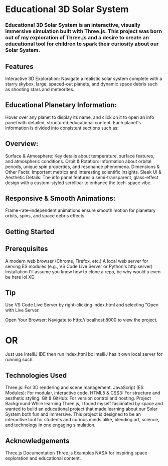 # Educational 3D Solar System

### Educational 3D Solar System is an interactive, visually immersive simulation built with Three.js. This project was born out of my exploration of Three.js and a desire to create an educational tool for children to spark their curiosity about our Solar System.

## Features
Interactive 3D Exploration:
Navigate a realistic solar system complete with a starry skybox, large, spaced-out planets, and dynamic space debris such as shooting stars and meteorites.

## Educational Planetary Information:
Hover over any planet to display its name, and click on it to open an info panel with detailed, structured educational content. Each planet's information is divided into consistent sections such as:

## Overview: 
Surface & Atmosphere: Key details about temperature, surface features, and atmospheric conditions.
Orbit & Rotation: Information about orbital periods, unique spin properties, and resonance phenomena.
Dimensions & Other Facts: Important metrics and interesting scientific insights.
Sleek UI & Aesthetic Details:
The info panel features a semi-transparent, glass-effect design with a custom-styled scrollbar to enhance the tech-space vibe.

## Responsive & Smooth Animations:
Frame-rate–independent animations ensure smooth motion for planetary orbits, spins, and space debris effects.

## Getting Started
## Prerequisites
A modern web browser (Chrome, Firefox, etc.)
A local web server for serving ES modules (e.g., VS Code Live Server or Python's http.server)
Installation
I'll assume you know how to clone a repo, bc why would u even be here lol XD

## Tip
Use VS Code Live Server by right-clicking index.html and selecting "Open with Live Server.

Open Your Browser: Navigate to http://localhost:8000 to view the project.

# OR

Just use IntelliJ IDE then run index.html bc intelliJ has it own local server for running such.

## Technologies Used
Three.js: For 3D rendering and scene management.
JavaScript (ES Modules): For modular, interactive code.
HTML5 & CSS3: For structure and aesthetic styling.
Git & GitHub: For version control and hosting.
Project Background
While learning Three.js, I found myself fascinated by space and wanted to build an educational project that made learning about our Solar System both fun and immersive. This project is designed to be an interactive tool for students and curious minds alike, blending art, science, and technology in one engaging simulation.


## Acknowledgements
Three.js Documentation
Three.js Examples
NASA for inspiring space exploration and educational content.
